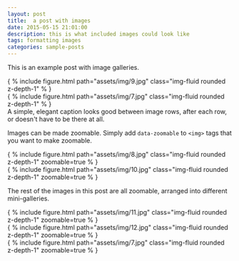 ```yaml
---
layout: post
title:  a post with images
date: 2015-05-15 21:01:00
description: this is what included images could look like
tags: formatting images
categories: sample-posts
---
```

This is an example post with image galleries.

<div class="row mt-3">
    <div class="col-sm mt-3 mt-md-0">
        { % include figure.html path="assets/img/9.jpg" class="img-fluid rounded z-depth-1" % }
    </div>
    <div class="col-sm mt-3 mt-md-0">
        { % include figure.html path="assets/img/7.jpg" class="img-fluid rounded z-depth-1" % }
    </div>
</div>
<div class="caption">
    A simple, elegant caption looks good between image rows, after each row, or doesn't have to be there at all.
</div>

Images can be made zoomable.
Simply add `data-zoomable` to `<img>` tags that you want to make zoomable.

<div class="row mt-3">
    <div class="col-sm mt-3 mt-md-0">
        { % include figure.html path="assets/img/8.jpg" class="img-fluid rounded z-depth-1" zoomable=true % }
    </div>
    <div class="col-sm mt-3 mt-md-0">
        { % include figure.html path="assets/img/10.jpg" class="img-fluid rounded z-depth-1" zoomable=true % }
    </div>
</div>

The rest of the images in this post are all zoomable, arranged into different mini-galleries.

<div class="row mt-3">
    <div class="col-sm mt-3 mt-md-0">
        { % include figure.html path="assets/img/11.jpg" class="img-fluid rounded z-depth-1" zoomable=true % }
    </div>
    <div class="col-sm mt-3 mt-md-0">
        { % include figure.html path="assets/img/12.jpg" class="img-fluid rounded z-depth-1" zoomable=true % }
    </div>
    <div class="col-sm mt-3 mt-md-0">
        { % include figure.html path="assets/img/7.jpg" class="img-fluid rounded z-depth-1" zoomable=true % }
    </div>
</div>
